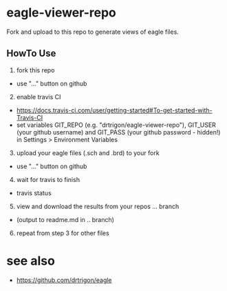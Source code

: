 # eagle-viewer-repo
Fork and upload to this repo to generate views of eagle files.

## HowTo Use
1. fork this repo
  * use "..." button on github
2. enable travis CI
  * https://docs.travis-ci.com/user/getting-started#To-get-started-with-Travis-CI
  * set variables GIT_REPO (e.g. "drtrigon/eagle-viewer-repo"), GIT_USER (your github username) and GIT_PASS (your github password - hidden!) in Settings > Environment Variables
3. upload your eagle files (.sch and .brd) to your fork
  * use "..." button on github
4. wait for travis to finish
  * travis status
5. view and download the results from your repos ... branch
  * (output to readme.md in .. branch)
6. repeat from step 3 for other files

# see also
* https://github.com/drtrigon/eagle
